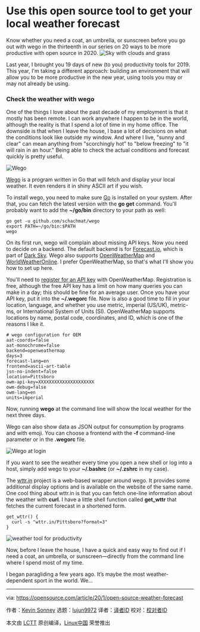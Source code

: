 [#]: collector: (lujun9972)
[#]: translator: ( )
[#]: reviewer: ( )
[#]: publisher: ( )
[#]: url: ( )
[#]: subject: (Use this open source tool to get your local weather forecast)
[#]: via: (https://opensource.com/article/20/1/open-source-weather-forecast)
[#]: author: (Kevin Sonney https://opensource.com/users/ksonney)

Use this open source tool to get your local weather forecast
======
Know whether you need a coat, an umbrella, or sunscreen before you go
out with wego in the thirteenth in our series on 20 ways to be more
productive with open source in 2020.
![Sky with clouds and grass][1]

Last year, I brought you 19 days of new (to you) productivity tools for 2019. This year, I'm taking a different approach: building an environment that will allow you to be more productive in the new year, using tools you may or may not already be using.

### Check the weather with wego

One of the things I love about the past decade of my employment is that it mostly has been remote. I can work anywhere I happen to be in the world, although the reality is that I spend a lot of time in my home office. The downside is that when I leave the house, I base a lot of decisions on what the conditions look like outside my window. And where I live, "sunny and clear" can mean anything from "scorchingly hot" to "below freezing" to "it will rain in an hour." Being able to check the actual conditions and forecast quickly is pretty useful.

![Wego][2]

[Wego][3] is a program written in Go that will fetch and display your local weather. It even renders it in shiny ASCII art if you wish.

To install wego, you need to make sure [Go][4] is installed on your system. After that, you can fetch the latest version with the **go get** command. You'll probably want to add the **~/go/bin** directory to your path as well:


```
go get -u github.com/schachmat/wego
export PATH=~/go/bin:$PATH
wego
```

On its first run, wego will complain about missing API keys. Now you need to decide on a backend. The default backend is for [Forecast.io][5], which is part of [Dark Sky][6]. Wego also supports [OpenWeatherMap][7] and [WorldWeatherOnline][8]. I prefer OpenWeatherMap, so that's what I'll show you how to set up here.

You'll need to [register for an API key][9] with OpenWeatherMap. Registration is free, although the free API key has a limit on how many queries you can make in a day; this should be fine for an average user. Once you have your API key, put it into the **~/.wegorc** file. Now is also a good time to fill in your location, language, and whether you use metric, imperial (US/UK), metric-ms, or International System of Units (SI). OpenWeatherMap supports locations by name, postal code, coordinates, and ID, which is one of the reasons I like it.


```
# wego configuration for OEM
aat-coords=false
aat-monochrome=false
backend=openweathermap
days=3
forecast-lang=en
frontend=ascii-art-table
jsn-no-indent=false
location=Pittsboro
owm-api-key=XXXXXXXXXXXXXXXXXXXXX
owm-debug=false
owm-lang=en
units=imperial
```

Now, running **wego** at the command line will show the local weather for the next three days.

Wego can also show data as JSON output for consumption by programs and with emoji. You can choose a frontend with the **-f** command-line parameter or in the **.wegorc** file.

![Wego at login][10]

If you want to see the weather every time you open a new shell or log into a host, simply add wego to your **~/.bashrc** (or **~/.zshrc** in my case).

The [wttr.in][11] project is a web-based wrapper around wego. It provides some additional display options and is available on the website of the same name. One cool thing about wttr.in is that you can fetch one-line information about the weather with **curl**. I have a little shell function called **get_wttr** that fetches the current forecast in a shortened form.


```
get_wttr() {
  curl -s "wttr.in/Pittsboro?format=3"    
}
```

![weather tool for productivity][12]

Now, before I leave the house, I have a quick and easy way to find out if I need a coat, an umbrella, or sunscreen—directly from the command line where I spend most of my time.

I began paragliding a few years ago. It’s maybe the most weather-dependent sport in the world. We...

--------------------------------------------------------------------------------

via: https://opensource.com/article/20/1/open-source-weather-forecast

作者：[Kevin Sonney][a]
选题：[lujun9972][b]
译者：[译者ID](https://github.com/译者ID)
校对：[校对者ID](https://github.com/校对者ID)

本文由 [LCTT](https://github.com/LCTT/TranslateProject) 原创编译，[Linux中国](https://linux.cn/) 荣誉推出

[a]: https://opensource.com/users/ksonney
[b]: https://github.com/lujun9972
[1]: https://opensource.com/sites/default/files/styles/image-full-size/public/lead-images/bus-cloud.png?itok=vz0PIDDS (Sky with clouds and grass)
[2]: https://opensource.com/sites/default/files/uploads/productivity_13-1.png (Wego)
[3]: https://github.com/schachmat/wego
[4]: https://golang.org/doc/install
[5]: https://forecast.io
[6]: https://darksky.net
[7]: https://openweathermap.org/
[8]: https://www.worldweatheronline.com/
[9]: https://openweathermap.org/api
[10]: https://opensource.com/sites/default/files/uploads/productivity_13-2.png (Wego at login)
[11]: https://github.com/chubin/wttr.in
[12]: https://opensource.com/sites/default/files/uploads/day13-image3.png (weather tool for productivity)

